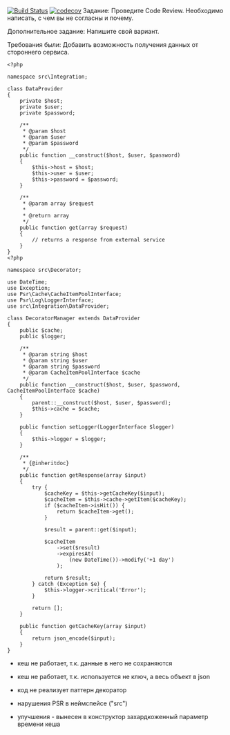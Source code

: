 [![Build Status](https://travis-ci.org/pk1z/skyeng_test.svg?branch=master)](https://travis-ci.org/pk1z/skyeng_test)
[![codecov](https://codecov.io/gh/pk1z/skyeng_test/branch/master/graph/badge.svg)](https://codecov.io/gh/pk1z/skyeng_test)
Задание: Проведите Code Review. Необходимо написать, с чем вы не согласны и почему.

Дополнительное задание: Напишите свой вариант.

Требования были: Добавить возможность получения данных от стороннего сервиса.

```
<?php

namespace src\Integration;

class DataProvider
{
    private $host;
    private $user;
    private $password;

    /**
     * @param $host
     * @param $user
     * @param $password
     */
    public function __construct($host, $user, $password)
    {
        $this->host = $host;
        $this->user = $user;
        $this->password = $password;
    }

    /**
     * @param array $request
     *
     * @return array
     */
    public function get(array $request)
    {
        // returns a response from external service
    }
}
<?php

namespace src\Decorator;

use DateTime;
use Exception;
use Psr\Cache\CacheItemPoolInterface;
use Psr\Log\LoggerInterface;
use src\Integration\DataProvider;

class DecoratorManager extends DataProvider
{
    public $cache;
    public $logger;

    /**
     * @param string $host
     * @param string $user
     * @param string $password
     * @param CacheItemPoolInterface $cache
     */
    public function __construct($host, $user, $password, CacheItemPoolInterface $cache)
    {
        parent::__construct($host, $user, $password);
        $this->cache = $cache;
    }

    public function setLogger(LoggerInterface $logger)
    {
        $this->logger = $logger;
    }

    /**
     * {@inheritdoc}
     */
    public function getResponse(array $input)
    {
        try {
            $cacheKey = $this->getCacheKey($input);
            $cacheItem = $this->cache->getItem($cacheKey);
            if ($cacheItem->isHit()) {
                return $cacheItem->get();
            }

            $result = parent::get($input);

            $cacheItem
                ->set($result)
                ->expiresAt(
                    (new DateTime())->modify('+1 day')
                );

            return $result;
        } catch (Exception $e) {
            $this->logger->critical('Error');
        }

        return [];
    }

    public function getCacheKey(array $input)
    {
        return json_encode($input);
    }
}
```


* кеш не работает, т.к. данные в него не сохраняются
* кеш не работает, т.к. используется не ключ, а весь объект в json

* код не реализует паттерн декоратор
* нарушения PSR в неймспейсе ("src")

* улучшения - вынесен в конструктор захардкоженный параметр времени кеша
